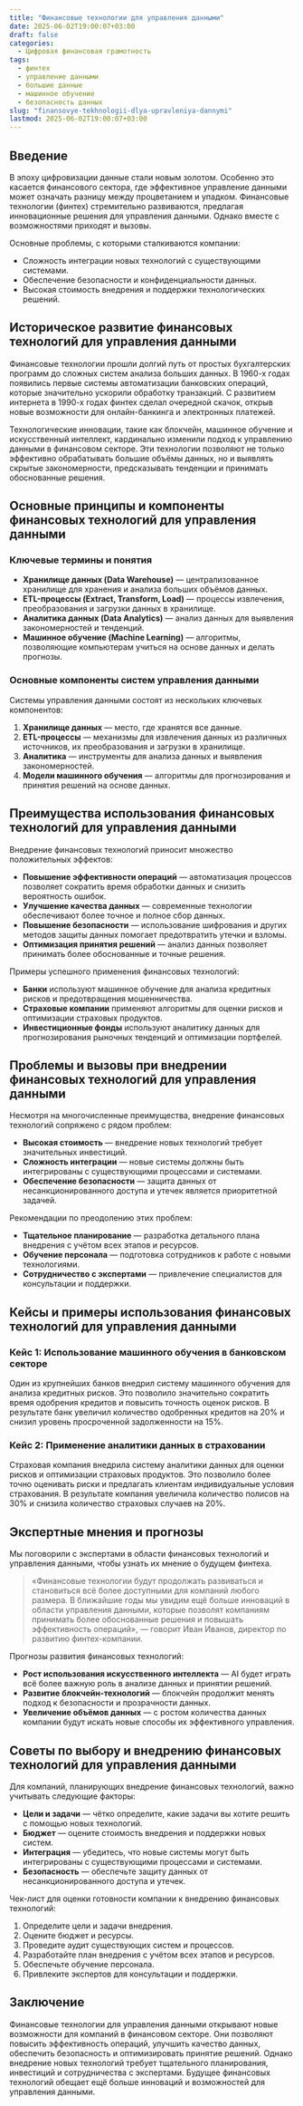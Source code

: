 ```yaml
---
title: "Финансовые технологии для управления данными"
date: 2025-06-02T19:00:07+03:00
draft: false
categories:
  - Цифровая финансовая грамотность
tags:
  - финтех
  - управление данными
  - большие данные
  - машинное обучение
  - безопасность данных
slug: "finansovye-tekhnologii-dlya-upravleniya-dannymi"
lastmod: 2025-06-02T19:00:07+03:00
---
```


## Введение

В эпоху цифровизации данные стали новым золотом. Особенно это касается финансового сектора, где эффективное управление данными может означать разницу между процветанием и упадком. Финансовые технологии (финтех) стремительно развиваются, предлагая инновационные решения для управления данными. Однако вместе с возможностями приходят и вызовы.

Основные проблемы, с которыми сталкиваются компании:

- Сложность интеграции новых технологий с существующими системами.
- Обеспечение безопасности и конфиденциальности данных.
- Высокая стоимость внедрения и поддержки технологических решений.

## Историческое развитие финансовых технологий для управления данными

Финансовые технологии прошли долгий путь от простых бухгалтерских программ до сложных систем анализа больших данных. В 1960-х годах появились первые системы автоматизации банковских операций, которые значительно ускорили обработку транзакций. С развитием интернета в 1990-х годах финтех сделал очередной скачок, открыв новые возможности для онлайн-банкинга и электронных платежей.

Технологические инновации, такие как блокчейн, машинное обучение и искусственный интеллект, кардинально изменили подход к управлению данными в финансовом секторе. Эти технологии позволяют не только эффективно обрабатывать большие объёмы данных, но и выявлять скрытые закономерности, предсказывать тенденции и принимать обоснованные решения.

## Основные принципы и компоненты финансовых технологий для управления данными

### Ключевые термины и понятия

- **Хранилище данных (Data Warehouse)** — централизованное хранилище для хранения и анализа больших объёмов данных.
- **ETL-процессы (Extract, Transform, Load)** — процессы извлечения, преобразования и загрузки данных в хранилище.
- **Аналитика данных (Data Analytics)** — анализ данных для выявления закономерностей и тенденций.
- **Машинное обучение (Machine Learning)** — алгоритмы, позволяющие компьютерам учиться на основе данных и делать прогнозы.

### Основные компоненты систем управления данными

Системы управления данными состоят из нескольких ключевых компонентов:

1. **Хранилище данных** — место, где хранятся все данные.
2. **ETL-процессы** — механизмы для извлечения данных из различных источников, их преобразования и загрузки в хранилище.
3. **Аналитика** — инструменты для анализа данных и выявления закономерностей.
4. **Модели машинного обучения** — алгоритмы для прогнозирования и принятия решений на основе данных.

## Преимущества использования финансовых технологий для управления данными

Внедрение финансовых технологий приносит множество положительных эффектов:

- **Повышение эффективности операций** — автоматизация процессов позволяет сократить время обработки данных и снизить вероятность ошибок.
- **Улучшение качества данных** — современные технологии обеспечивают более точное и полное сбор данных.
- **Повышение безопасности** — использование шифрования и других методов защиты данных помогает предотвратить утечки и взломы.
- **Оптимизация принятия решений** — анализ данных позволяет принимать более обоснованные и точные решения.

Примеры успешного применения финансовых технологий:

- **Банки** используют машинное обучение для анализа кредитных рисков и предотвращения мошенничества.
- **Страховые компании** применяют алгоритмы для оценки рисков и оптимизации страховых продуктов.
- **Инвестиционные фонды** используют аналитику данных для прогнозирования рыночных тенденций и оптимизации портфелей.

## Проблемы и вызовы при внедрении финансовых технологий для управления данными

Несмотря на многочисленные преимущества, внедрение финансовых технологий сопряжено с рядом проблем:

- **Высокая стоимость** — внедрение новых технологий требует значительных инвестиций.
- **Сложность интеграции** — новые системы должны быть интегрированы с существующими процессами и системами.
- **Обеспечение безопасности** — защита данных от несанкционированного доступа и утечек является приоритетной задачей.

Рекомендации по преодолению этих проблем:

- **Тщательное планирование** — разработка детального плана внедрения с учётом всех этапов и ресурсов.
- **Обучение персонала** — подготовка сотрудников к работе с новыми технологиями.
- **Сотрудничество с экспертами** — привлечение специалистов для консультации и поддержки.

## Кейсы и примеры использования финансовых технологий для управления данными

### Кейс 1: Использование машинного обучения в банковском секторе

Один из крупнейших банков внедрил систему машинного обучения для анализа кредитных рисков. Это позволило значительно сократить время одобрения кредитов и повысить точность оценок рисков. В результате банк увеличил количество одобренных кредитов на 20% и снизил уровень просроченной задолженности на 15%.

### Кейс 2: Применение аналитики данных в страховании

Страховая компания внедрила систему аналитики данных для оценки рисков и оптимизации страховых продуктов. Это позволило более точно оценивать риски и предлагать клиентам индивидуальные условия страхования. В результате компания увеличила количество полисов на 30% и снизила количество страховых случаев на 20%.

## Экспертные мнения и прогнозы

Мы поговорили с экспертами в области финансовых технологий и управления данными, чтобы узнать их мнение о будущем финтеха.

> «Финансовые технологии будут продолжать развиваться и становиться всё более доступными для компаний любого размера. В ближайшие годы мы увидим ещё больше инноваций в области управления данными, которые позволят компаниям принимать более обоснованные решения и повышать эффективность операций», — говорит Иван Иванов, директор по развитию финтех-компании.

Прогнозы развития финансовых технологий:

- **Рост использования искусственного интеллекта** — AI будет играть всё более важную роль в анализе данных и принятии решений.
- **Развитие блокчейн-технологий** — блокчейн продолжит менять подход к безопасности и прозрачности данных.
- **Увеличение объёмов данных** — с ростом количества данных компании будут искать новые способы их эффективного управления.

## Советы по выбору и внедрению финансовых технологий для управления данными

Для компаний, планирующих внедрение финансовых технологий, важно учитывать следующие факторы:

- **Цели и задачи** — чётко определите, какие задачи вы хотите решить с помощью новых технологий.
- **Бюджет** — оцените стоимость внедрения и поддержки новых систем.
- **Интеграция** — убедитесь, что новые системы могут быть интегрированы с существующими процессами и системами.
- **Безопасность** — обеспечьте защиту данных от несанкционированного доступа и утечек.

Чек-лист для оценки готовности компании к внедрению финансовых технологий:

1. Определите цели и задачи внедрения.
2. Оцените бюджет и ресурсы.
3. Проведите аудит существующих систем и процессов.
4. Разработайте план внедрения с учётом всех этапов и ресурсов.
5. Обеспечьте обучение персонала.
6. Привлеките экспертов для консультации и поддержки.

## Заключение

Финансовые технологии для управления данными открывают новые возможности для компаний в финансовом секторе. Они позволяют повысить эффективность операций, улучшить качество данных, обеспечить безопасность и оптимизировать принятие решений. Однако внедрение новых технологий требует тщательного планирования, инвестиций и сотрудничества с экспертами. Будущее финансовых технологий обещает ещё больше инноваций и возможностей для управления данными.

